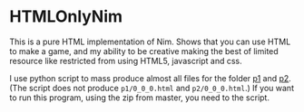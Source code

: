 # HTMLOnlyNim
This is a pure HTML implementation of Nim. Shows that you can use HTML to make a game, and my ability to be creative making the best of limited resource like restricted from using HTML5, javascript and css. 

I use python script to mass produce almost all files for the folder [p1](p1) and [p2](p2). (The script does not produce `p1/0_0_0.html` and `p2/0_0_0.html`.) If you want to run this program, using the zip from master, you need to the script.
